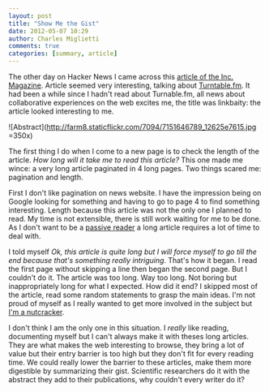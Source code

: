```yaml
---
layout: post
title: "Show Me the Gist"
date: 2012-05-07 10:29
author: Charles Miglietti
comments: true
categories: [summary, article]
---
```


The other day on Hacker News I came across this 
[article of the Inc. Magazine](http://www.inc.com/magazine/201205/burt-helm/turntable-founders-sxsw-where-did-our-love-go.html). Article seemed very interesting, talking about
[Turntable.fm](http://turntable.fm). It had been a while since I hadn't read about Turnable.fm, 
all news about collaborative experiences on the web excites me, 
the title was linkbaity: the article looked interesting to me.

![Abstract](http://farm8.staticflickr.com/7094/7151646789_12625e7615.jpg =350x)

The first thing I do when I come to a new page is to check the length of
the article. _How long will it take me to read this article?_ This one
made me wince: a very long article paginated in 4 long pages. Two things
scared me: pagination and length.  

First I don't like pagination on news website. I have the
impression being on Google looking for something and having to go to
page 4 to find something interesting. Length because this article was not the only one
I planned to read. My time is not extensible, there is still work
waiting for me to be done. As I don't want to be a 
[passive reader](http://needforair.com/blog/2012/04/27/capitalize-on-what-you-read/) a long article
requires a lot of time to deal with.

I told myself _Ok, this article is quite long but I will
force myself to go till the end because that's something really
intriguing_. That's how it began. I read the first page without
skipping a line then began the second page. But I couldn't do it.
The article was too long. Way too long. Not boring but inappropriately long for what I expected. 
How did it end? I skipped most of the article, read some random
statements to grasp the main ideas. I'm not proud of myself as I really
wanted to get more involved in the subject but 
[I'm a nutcracker](http://needforair.com/blog/2012/03/26/we-are-all-nutcrackers/).

I don't think I am the only one in this situation. I _really_ like reading,
documenting myself but I can't always make it with theses long articles. They are what makes
the web interesting to browse, they bring a lot of value but their entry
barrier is too high but they don't fit for every reading time. We could
really lower the barrier to these articles, make them more digestible by 
summarizing their gist. Scientific researchers do it with the abstract
they add to their publications, why couldn't every writer do it?

